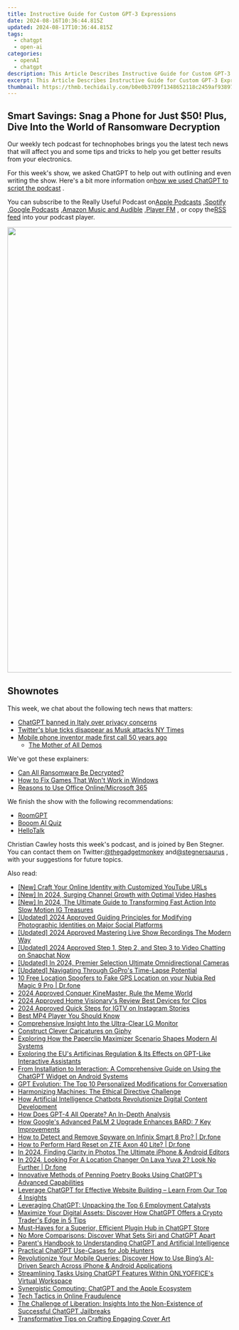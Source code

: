 ```yaml
---
title: Instructive Guide for Custom GPT-3 Expressions
date: 2024-08-16T10:36:44.815Z
updated: 2024-08-17T10:36:44.815Z
tags:
  - chatgpt
  - open-ai
categories:
  - openAI
  - chatgpt
description: This Article Describes Instructive Guide for Custom GPT-3 Expressions
excerpt: This Article Describes Instructive Guide for Custom GPT-3 Expressions
thumbnail: https://thmb.techidaily.com/b0e0b3709f1348652118c2459af9389796059e0f6579c4e1ae20b05da950739b.jpg
---
```


## Smart Savings: Snag a Phone for Just $50! Plus, Dive Into the World of Ransomware Decryption

 Our weekly tech podcast for technophobes brings you the latest tech news that will affect you and some tips and tricks to help you get better results from your electronics.

 For this week's show, we asked ChatGPT to help out with outlining and even writing the show. Here's a bit more information on[how we used ChatGPT to script the podcast](https://www.makeuseof.com/i-used-chatgpt-to-script-a-podcast-heres-what-happened/) .

 You can subscribe to the Really Useful Podcast on[Apple Podcasts](https://podcasts.apple.com/gb/podcast/the-really-useful-podcast/id1437847131?mt=2) ,[Spotify](https://open.spotify.com/show/283gDxLd6OTNEpRq6tN7ha) ,[Google Podcasts](https://www.google.com/podcasts?feed=aHR0cHM6Ly9hbmNob3IuZm0vcy8zMWJlNDcwL3BvZGNhc3QvcnNz) ,[Amazon Music and Audible](https://music.amazon.co.uk/podcasts/20ab73d4-5da2-46c7-a17f-dc6eb39bdb48/The-Really-Useful-Podcast) ,[Player FM](https://player.fm/series/the-really-useful-podcast-2491856) , or copy the[RSS feed](https://feeds.transistor.fm/the-really-useful-podcast) into your podcast player.

<!-- affiliate ads begin -->
<a href="https://funwhole.sjv.io/c/5597632/1702887/17189" target="_top" id="1702887"><img src="//a.impactradius-go.com/display-ad/17189-1702887" border="0" alt="" width="1000" height="1000"/></a><img height="0" width="0" src="https://imp.pxf.io/i/5597632/1702887/17189" style="position:absolute;visibility:hidden;" border="0" />
<!-- affiliate ads end -->
## Shownotes

This week, we chat about the following tech news that matters:

* [ChatGPT banned in Italy over privacy concerns](https://www.bbc.co.uk/news/technology-65139406)
* [Twitter's blue ticks disappear as Musk attacks NY Times](https://www.bbc.co.uk/news/technology-65156216)
* [Mobile phone inventor made first call 50 years ago](https://www.bbc.co.uk/news/technology-65112048)  
  * [The Mother of All Demos](https://www.youtube.com/watch?v=B6rKUf9DWRI)

We've got these explainers:

* [Can All Ransomware Be Decrypted?](https://www.makeuseof.com/can-all-ransomware-be-decrypted/)
* [How to Fix Games That Won't Work in Windows](https://www.makeuseof.com/fix-games-not-working-windows/)
* [Reasons to Use Office Online/Microsoft 365](https://www.makeuseof.com/tag/dont-pay-word-5-reasons-use-office-online/)

We finish the show with the following recommendations:

* [RoomGPT](http://https://www.roomgpt.io/)
* [Booom AI Quiz](https://booom.ai/)
* [HelloTalk](https://www.hellotalk.com/?lang=en)

 Christian Cawley hosts this week's podcast, and is joined by Ben Stegner. You can contact them on Twitter:[@thegadgetmonkey](https://twitter.com/thegadgetmonkey) and[@stegnersaurus](https://twitter.com/stegnersaurus) , with your suggestions for future topics.


<ins class="adsbygoogle"
     style="display:block"
     data-ad-format="autorelaxed"
     data-ad-client="ca-pub-7571918770474297"
     data-ad-slot="1223367746"></ins>



<ins class="adsbygoogle"
     style="display:block"
     data-ad-client="ca-pub-7571918770474297"
     data-ad-slot="8358498916"
     data-ad-format="auto"
     data-full-width-responsive="true"></ins>

<span class="atpl-alsoreadstyle">Also read:</span>
<div><ul>
<li><a href="https://youtube-clips.techidaily.com/new-craft-your-online-identity-with-customized-youtube-urls/"><u>[New] Craft Your Online Identity with Customized YouTube URLs</u></a></li>
<li><a href="https://youtube-web.techidaily.com/n-2024-surging-channel-growth-with-optimal-video-hashes/"><u>[New] In 2024, Surging Channel Growth with Optimal Video Hashes</u></a></li>
<li><a href="https://instagram-video-files.techidaily.com/new-in-2024-the-ultimate-guide-to-transforming-fast-action-into-slow-motion-ig-treasures/"><u>[New] In 2024, The Ultimate Guide to Transforming Fast Action Into Slow Motion IG Treasures</u></a></li>
<li><a href="https://instagram-clips.techidaily.com/updated-2024-approved-guiding-principles-for-modifying-photographic-identities-on-major-social-platforms/"><u>[Updated] 2024 Approved  Guiding Principles for Modifying Photographic Identities on Major Social Platforms</u></a></li>
<li><a href="https://desktop-recording.techidaily.com/updated-2024-approved-mastering-live-show-recordings-the-modern-way/"><u>[Updated] 2024 Approved  Mastering Live Show Recordings  The Modern Way</u></a></li>
<li><a href="https://snapchat-videos.techidaily.com/updated-2024-approved-step-1-step-2-and-step-3-to-video-chatting-on-snapchat-now/"><u>[Updated] 2024 Approved  Step 1, Step 2, and Step 3 to Video Chatting on Snapchat Now</u></a></li>
<li><a href="https://fox-cloud.techidaily.com/updated-in-2024-premier-selection-ultimate-omnidirectional-cameras/"><u>[Updated] In 2024, Premier Selection  Ultimate Omnidirectional Cameras</u></a></li>
<li><a href="https://extra-support.techidaily.com/updated-navigating-through-gopros-time-lapse-potential/"><u>[Updated] Navigating Through GoPro's Time-Lapse Potential</u></a></li>
<li><a href="https://android-location.techidaily.com/10-free-location-spoofers-to-fake-gps-location-on-your-nubia-red-magic-9-pro-drfone-by-drfone-virtual/"><u>10 Free Location Spoofers to Fake GPS Location on your Nubia Red Magic 9 Pro | Dr.fone</u></a></li>
<li><a href="https://fox-links.techidaily.com/2024-approved-conquer-kinemaster-rule-the-meme-world/"><u>2024 Approved  Conquer KineMaster, Rule the Meme World</u></a></li>
<li><a href="https://screen-video-capture.techidaily.com/2024-approved-home-visionarys-review-best-devices-for-clips/"><u>2024 Approved  Home Visionary's Review  Best Devices for Clips</u></a></li>
<li><a href="https://instagram-video-recordings.techidaily.com/2024-approved-quick-steps-for-igtv-on-instagram-stories/"><u>2024 Approved  Quick Steps for IGTV on Instagram Stories</u></a></li>
<li><a href="https://extra-hints.techidaily.com/best-mp4-player-you-should-know/"><u>Best MP4 Player You Should Know</u></a></li>
<li><a href="https://vp-tips.techidaily.com/comprehensive-insight-into-the-ultra-clear-lg-monitor/"><u>Comprehensive Insight Into the Ultra-Clear LG Monitor</u></a></li>
<li><a href="https://extra-information.techidaily.com/construct-clever-caricatures-on-giphy/"><u>Construct Clever Caricatures on Giphy</u></a></li>
<li><a href="https://tech-haven.techidaily.com/exploring-how-the-paperclip-maximizer-scenario-shapes-modern-ai-systems/"><u>Exploring How the Paperclip Maximizer Scenario Shapes Modern AI Systems</u></a></li>
<li><a href="https://tech-haven.techidaily.com/exploring-the-eus-artificinas-regulation-and-its-effects-on-gpt-like-interactive-assistants/"><u>Exploring the EU's Artificinas Regulation & Its Effects on GPT-Like Interactive Assistants</u></a></li>
<li><a href="https://tech-haven.techidaily.com/from-installation-to-interaction-a-comprehensive-guide-on-using-the-chatgpt-widget-on-android-systems/"><u>From Installation to Interaction: A Comprehensive Guide on Using the ChatGPT Widget on Android Systems</u></a></li>
<li><a href="https://tech-haven.techidaily.com/gpt-evolution-the-top-10-personalized-modifications-for-conversation/"><u>GPT Evolution: The Top 10 Personalized Modifications for Conversation</u></a></li>
<li><a href="https://tech-haven.techidaily.com/harmonizing-machines-the-ethical-directive-challenge/"><u>Harmonizing Machines: The Ethical Directive Challenge</u></a></li>
<li><a href="https://tech-haven.techidaily.com/how-artificial-intelligence-chatbots-revolutionize-digital-content-development/"><u>How Artificial Intelligence Chatbots Revolutionize Digital Content Development</u></a></li>
<li><a href="https://tech-haven.techidaily.com/how-does-gpt-4-all-operate-an-in-depth-analysis/"><u>How Does GPT-4 All Operate? An In-Depth Analysis</u></a></li>
<li><a href="https://tech-haven.techidaily.com/how-googles-advanced-palm-2-upgrade-enhances-bard-7-key-improvements/"><u>How Google's Advanced PaLM 2 Upgrade Enhances BARD: 7 Key Improvements</u></a></li>
<li><a href="https://android-location-track.techidaily.com/how-to-detect-and-remove-spyware-on-infinix-smart-8-pro-drfone-by-drfone-virtual-android/"><u>How to Detect and Remove Spyware on Infinix Smart 8 Pro? | Dr.fone</u></a></li>
<li><a href="https://techidaily.com/how-to-perform-hard-reset-on-zte-axon-40-lite-drfone-by-drfone-reset-android-reset-android/"><u>How to Perform Hard Reset on ZTE Axon 40 Lite? | Dr.fone</u></a></li>
<li><a href="https://some-techniques.techidaily.com/in-2024-finding-clarity-in-photos-the-ultimate-iphone-and-android-editors/"><u>In 2024, Finding Clarity in Photos  The Ultimate iPhone & Android Editors</u></a></li>
<li><a href="https://phone-solutions.techidaily.com/in-2024-looking-for-a-location-changer-on-lava-yuva-2-look-no-further-drfone-by-drfone-virtual-android/"><u>In 2024, Looking For A Location Changer On Lava Yuva 2? Look No Further | Dr.fone</u></a></li>
<li><a href="https://tech-haven.techidaily.com/innovative-methods-of-penning-poetry-books-using-chatgpts-advanced-capabilities/"><u>Innovative Methods of Penning Poetry Books Using ChatGPT's Advanced Capabilities</u></a></li>
<li><a href="https://tech-haven.techidaily.com/leverage-chatgpt-for-effective-website-building-learn-from-our-top-4-insights/"><u>Leverage ChatGPT for Effective Website Building – Learn From Our Top 4 Insights</u></a></li>
<li><a href="https://tech-haven.techidaily.com/leveraging-chatgpt-unpacking-the-top-6-employment-catalysts/"><u>Leveraging ChatGPT: Unpacking the Top 6 Employment Catalysts</u></a></li>
<li><a href="https://tech-haven.techidaily.com/maximize-your-digital-assets-discover-how-chatgpt-offers-a-crypto-traders-edge-in-5-tips/"><u>Maximize Your Digital Assets: Discover How ChatGPT Offers a Crypto Trader's Edge in 5 Tips</u></a></li>
<li><a href="https://tech-haven.techidaily.com/must-haves-for-a-superior-efficient-plugin-hub-in-chatgpt-store/"><u>Must-Haves for a Superior, Efficient Plugin Hub in ChatGPT Store</u></a></li>
<li><a href="https://tech-haven.techidaily.com/no-more-comparisons-discover-what-sets-siri-and-chatgpt-apart/"><u>No More Comparisons: Discover What Sets Siri and ChatGPT Apart</u></a></li>
<li><a href="https://tech-haven.techidaily.com/parents-handbook-to-understanding-chatgpt-and-artificial-intelligence/"><u>Parent's Handbook to Understanding ChatGPT and Artificial Intelligence</u></a></li>
<li><a href="https://tech-haven.techidaily.com/practical-chatgpt-use-cases-for-job-hunters/"><u>Practical ChatGPT Use-Cases for Job Hunters</u></a></li>
<li><a href="https://tech-haven.techidaily.com/revolutionize-your-mobile-queries-discover-how-to-use-bings-ai-driven-search-across-iphone-and-android-applications/"><u>Revolutionize Your Mobile Queries: Discover How to Use Bing’s AI-Driven Search Across iPhone & Android Applications</u></a></li>
<li><a href="https://tech-haven.techidaily.com/streamlining-tasks-using-chatgpt-features-within-onlyoffices-virtual-workspace/"><u>Streamlining Tasks Using ChatGPT Features Within ONLYOFFICE's Virtual Workspace</u></a></li>
<li><a href="https://tech-haven.techidaily.com/synergistic-computing-chatgpt-and-the-apple-ecosystem/"><u>Synergistic Computing: ChatGPT and the Apple Ecosystem</u></a></li>
<li><a href="https://tech-haven.techidaily.com/tech-tactics-in-online-fraudulence/"><u>Tech Tactics in Online Fraudulence</u></a></li>
<li><a href="https://tech-haven.techidaily.com/the-challenge-of-liberation-insights-into-the-non-existence-of-successful-chatgpt-jailbreaks/"><u>The Challenge of Liberation: Insights Into the Non-Existence of Successful ChatGPT Jailbreaks</u></a></li>
<li><a href="https://article-helps.techidaily.com/transformative-tips-on-crafting-engaging-cover-art/"><u>Transformative Tips on Crafting Engaging Cover Art</u></a></li>
</ul></div>
